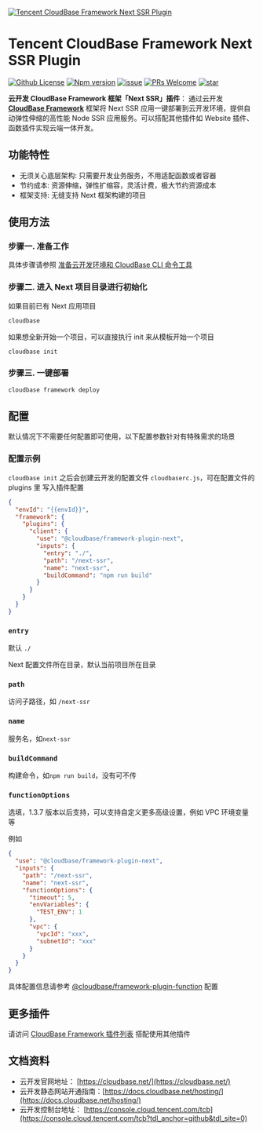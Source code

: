 <a href="https://github.com/TencentCloudBase/cloudbase-framework/tree/master/packages/framework-plugin-next">![Tencent CloudBase Framework Next SSR Plugin](https://main.qcloudimg.com/raw/484de9a30676fb6ede6078622eea0274.png)</a>

# Tencent CloudBase Framework Next SSR Plugin

[![Github License](https://img.shields.io/github/license/TencentCloudBase/cloudbase-framework)](LICENSE)
[![Npm version](https://img.shields.io/npm/v/@cloudbase/framework-plugin-next)](https://www.npmjs.com/package/@cloudbase/framework-plugin-next)
[![issue](https://img.shields.io/github/issues/TencentCloudBase/cloudbase-framework)](https://github.com/TencentCloudBase/cloudbase-framework/issues)
[![PRs Welcome](https://img.shields.io/badge/PRs-welcome-brightgreen.svg)](https://github.com/TencentCloudBase/cloudbase-framework/pulls)
[![star](https://img.shields.io/github/stars/TencentCloudBase/cloudbase-framework?style=social)](https://github.com/TencentCloudBase/cloudbase-framework)

**云开发 CloudBase Framework 框架「Next SSR」插件**： 通过云开发 **[CloudBase Framework](https://github.com/TencentCloudBase/cloudbase-framework)** 框架将 Next SSR 应用一键部署到云开发环境，提供自动弹性伸缩的高性能 Node SSR 应用服务。可以搭配其他插件如 Website 插件、函数插件实现云端一体开发。

## 功能特性

- 无须关心底层架构: 只需要开发业务服务，不用适配函数或者容器
- 节约成本: 资源伸缩，弹性扩缩容，灵活计费，极大节约资源成本
- 框架支持: 无缝支持 Next 框架构建的项目

## 使用方法

### 步骤一. 准备工作

具体步骤请参照 [准备云开发环境和 CloudBase CLI 命令工具](../../CLI_GUIDE.md)

### 步骤二. 进入 Next 项目目录进行初始化

如果目前已有 Next 应用项目

```bash
cloudbase
```

如果想全新开始一个项目，可以直接执行 init 来从模板开始一个项目

```bash
cloudbase init
```

### 步骤三. 一键部署

```bash
cloudbase framework deploy
```

## 配置

默认情况下不需要任何配置即可使用，以下配置参数针对有特殊需求的场景

### 配置示例

`cloudbase init` 之后会创建云开发的配置文件 `cloudbaserc.js`，可在配置文件的 plugins 里 写入插件配置

```json
{
  "envId": "{{envId}}",
  "framework": {
    "plugins": {
      "client": {
        "use": "@cloudbase/framework-plugin-next",
        "inputs": {
          "entry": "./",
          "path": "/next-ssr",
          "name": "next-ssr",
          "buildCommand": "npm run build"
        }
      }
    }
  }
}
```

### `entry`

默认 `./`

Next 配置文件所在目录，默认当前项目所在目录

### `path`

访问子路径，如 `/next-ssr`

### `name`

服务名，如`next-ssr`

### `buildCommand`

构建命令，如`npm run build`，没有可不传

### `functionOptions`

选填，1.3.7 版本以后支持，可以支持自定义更多高级设置，例如 VPC 环境变量等

例如

```json
{
  "use": "@cloudbase/framework-plugin-next",
  "inputs": {
    "path": "/next-ssr",
    "name": "next-ssr",
    "functionOptions": {
      "timeout": 5,
      "envVariables": {
        "TEST_ENV": 1
      },
      "vpc": {
        "vpcId": "xxx",
        "subnetId": "xxx"
      }
    }
  }
}
```

具体配置信息请参考 [@cloudbase/framework-plugin-function](https://github.com/TencentCloudBase/cloudbase-framework/blob/master/packages/framework-plugin-function/README.md#functions) 配置

## 更多插件

请访问 [CloudBase Framework 插件列表](https://github.com/TencentCloudBase/cloudbase-framework#%E7%9B%AE%E5%89%8D%E6%94%AF%E6%8C%81%E7%9A%84%E6%8F%92%E4%BB%B6%E5%88%97%E8%A1%A8) 搭配使用其他插件

## 文档资料

- 云开发官网地址： [https://cloudbase.net/](https://cloudbase.net/)
- 云开发静态网站开通指南：[https://docs.cloudbase.net/hosting/](https://docs.cloudbase.net/hosting/)
- 云开发控制台地址： [https://console.cloud.tencent.com/tcb](https://console.cloud.tencent.com/tcb?tdl_anchor=github&tdl_site=0)
